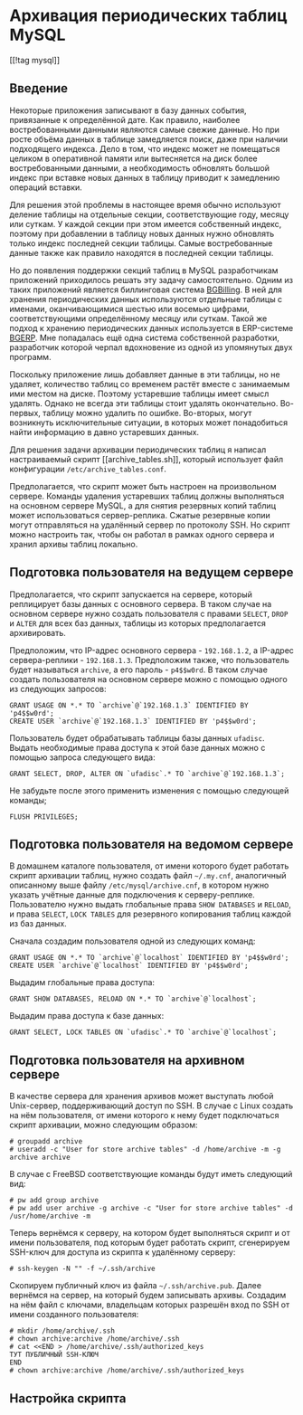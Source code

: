 Архивация периодических таблиц MySQL
====================================

[[!tag mysql]]

Введение
--------

Некоторые приложения записывают в базу данных события, привязанные к определённой дате. Как правило, наиболее востребованными данными являются самые свежие данные. Но при росте объёма данных в таблице замедляется поиск, даже при наличии подходящего индекса. Дело в том, что индекс может не помещаться целиком в оперативной памяти или вытесняется на диск более востребованными данными, а необходимость обновлять большой индекс при вставке новых данных в таблицу приводит к замедлению операций вставки.

Для решения этой проблемы в настоящее время обычно используют деление таблицы на отдельные секции, соответствующие году, месяцу или суткам. У каждой секции при этом имеется собственный индекс, поэтому при добавлении в таблицу новых данных нужно обновлять только индекс последней секции таблицы. Самые востребованные данные также как правило находятся в последней секции таблицы.

Но до появления поддержки секций таблиц в MySQL разработчикам приложений приходилось решать эту задачу самостоятельно. Одним из таких приложений является биллинговая система [BGBilling](https://bgbilling.ru/). В ней для хранения периодических данных используются отдельные таблицы с именами, оканчивающимися шестью или восемью цифрами, соответствующими определённому месяцу или суткам. Такой же подход к хранению периодических данных используется в ERP-системе [BGERP](https://bgerp.ru/). Мне попадалась ещё одна система собственной разработки, разработчик которой черпал вдохновение из одной из упомянутых двух программ.

Поскольку приложение лишь добавляет данные в эти таблицы, но не удаляет, количество таблиц со временем растёт вместе с занимаемым ими местом на диске. Поэтому устаревшие таблицы имеет смысл удалять. Однако не всегда эти таблицы стоит удалять окончательно. Во-первых, таблицу можно удалить по ошибке. Во-вторых, могут возникнуть исключительные ситуации, в которых может понадобиться найти информацию в давно устаревших данных.

Для решения задачи архивации периодических таблиц я написал настраиваемый скрипт [[archive_tables.sh]], который использует файл конфигурации `/etc/archive_tables.conf`.

Предполагается, что скрипт может быть настроен на произвольном сервере. Команды удаления устаревших таблиц должны выполняться на основном сервере MySQL, а для снятия резервных копий таблиц может использоваться сервер-реплика. Сжатые резервные копии могут отправляться на удалённый сервер по протоколу SSH. Но скрипт можно настроить так, чтобы он работал в рамках одного сервера и хранил архивы таблиц локально.

Подготовка пользователя на ведущем сервере
------------------------------------------

Предполагается, что скрипт запускается на сервере, который реплицирует базы данных с основного сервера. В таком случае на основном сервере нужно создать пользователя с правами `SELECT`, `DROP` и `ALTER` для всех баз данных, таблицы из которых предполагается архивировать.

Предположим, что IP-адрес основного сервера - `192.168.1.2`, а IP-адрес сервера-реплики - `192.168.1.3`. Предположим также, что пользователь будет называться `archive`, а его пароль - `p4$$w0rd`. В таком случае создать пользователя на основном сервере можно с помощью одного из следующих запросов:

    GRANT USAGE ON *.* TO `archive`@`192.168.1.3` IDENTIFIED BY 'p4$$w0rd';
    CREATE USER `archive`@`192.168.1.3` IDENTIFIED BY 'p4$$w0rd';

Пользователь будет обрабатывать таблицы базы данных `ufadisc`. Выдать необходимые права доступа к этой базе данных можно с помощью запроса следующего вида:

    GRANT SELECT, DROP, ALTER ON `ufadisc`.* TO `archive`@`192.168.1.3`;

Не забудьте после этого применить изменения с помощью следующей команды;

    FLUSH PRIVILEGES;

Подготовка пользователя на ведомом сервере
------------------------------------------

В домашнем каталоге пользователя, от имени которого будет работать скрипт архивации таблиц, нужно создать файл `~/.my.cnf`, аналогичный описанному выше файлу `/etc/mysql/archive.cnf`, в котором нужно указать учётные данные для подключения к серверу-реплике. Пользователю нужно выдать глобальные права `SHOW DATABASES` и `RELOAD`, и права `SELECT`, `LOCK TABLES` для резервного копирования таблиц каждой из баз данных.

Сначала создадим пользователя одной из следующих команд:

    GRANT USAGE ON *.* TO `archive`@`localhost` IDENTIFIED BY 'p4$$w0rd';
    CREATE USER `archive`@`localhost` IDENTIFIED BY 'p4$$w0rd';

Выдадим глобальные права доступа:

    GRANT SHOW DATABASES, RELOAD ON *.* TO `archive`@`localhost`;

Выдадим права доступа к базе данных:

    GRANT SELECT, LOCK TABLES ON `ufadisc`.* TO `archive`@`localhost`;

Подготовка пользователя на архивном сервере
-------------------------------------------

В качестве сервера для хранения архивов может выступать любой Unix-сервер, поддерживающий доступ по SSH. В случае с Linux создать на нём пользователя, от имени которого к нему будет подключаться скрипт архивации, можно следующим образом:

    # groupadd archive
    # useradd -c "User for store archive tables" -d /home/archive -m -g archive archive

В случае с FreeBSD соответствующие команды будут иметь следующий вид:

    # pw add group archive
    # pw add user archive -g archive -c "User for store archive tables" -d /usr/home/archive -m

Теперь вернёмся к серверу, на котором будет выполняться скрипт и от имени пользователя, под которым будет работать скрипт,  сгенерируем SSH-ключ для доступа из скрипта к удалённому серверу:

    # ssh-keygen -N "" -f ~/.ssh/archive

Скопируем публичный ключ из файла `~/.ssh/archive.pub`. Далее вернёмся на сервер, на который будем записывать архивы. Создадим на нём файл с ключами, владельцам которых разрешён вход по SSH от имени созданного пользователя:

    # mkdir /home/archive/.ssh
    # chown archive:archive /home/archive/.ssh
    # cat <<END > /home/archive/.ssh/authorized_keys
    ТУТ ПУБЛИЧНЫЙ SSH-КЛЮЧ  
    END
    # chown archive:archive /home/archive/.ssh/authorized_keys

Настройка скрипта
-----------------

